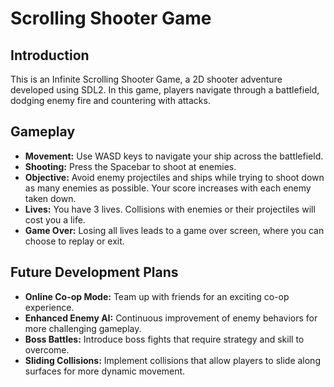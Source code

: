 # Scrolling Shooter Game

## Introduction
This is an Infinite Scrolling Shooter Game, a 2D shooter adventure developed using SDL2. In this game, 
players navigate through a battlefield, dodging enemy fire and countering with attacks. 

## Gameplay
+ **Movement:** Use WASD keys to navigate your ship across the battlefield.
+ **Shooting:** Press the Spacebar to shoot at enemies.
+ **Objective:** Avoid enemy projectiles and ships while trying to shoot down as many enemies as possible. Your score increases with each enemy taken down.
+ **Lives:** You have 3 lives. Collisions with enemies or their projectiles will cost you a life.
+ **Game Over:** Losing all lives leads to a game over screen, where you can choose to replay or exit.

## Future Development Plans
+ **Online Co-op Mode:** Team up with friends for an exciting co-op experience.
+ **Enhanced Enemy AI:** Continuous improvement of enemy behaviors for more challenging gameplay.
+ **Boss Battles:** Introduce boss fights that require strategy and skill to overcome.
+ **Sliding Collisions:** Implement collisions that allow players to slide along surfaces for more dynamic movement.

